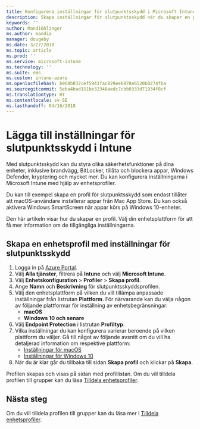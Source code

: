 ```yaml
---
title: Konfigurera inställningar för slutpunktsskydd i Microsoft Intune – Azure | Microsoft Docs
description: Skapa inställningar för slutpunktsskydd när du skapar en profil för macOS- eller Windows 10-enheter i Microsoft Intune.
keywords: ''
author: MandiOhlinger
ms.author: mandia
manager: dougeby
ms.date: 3/27/2018
ms.topic: article
ms.prod: ''
ms.service: microsoft-intune
ms.technology: ''
ms.suite: ems
ms.custom: intune-azure
ms.openlocfilehash: b960b837cef5941fac829eeb878eb520b0274fba
ms.sourcegitcommit: 5eba4bad151be32346aedc7cbb0333d71934f8cf
ms.translationtype: HT
ms.contentlocale: sv-SE
ms.lasthandoff: 04/16/2018
---
```

# <a name="add-endpoint-protection-settings-in-intune"></a>Lägga till inställningar för slutpunktsskydd i Intune

Med slutpunktsskydd kan du styra olika säkerhetsfunktioner på dina enheter, inklusive brandvägg, BitLocker, tillåta och blockera appar, Windows Defender, kryptering och mycket mer. Du kan konfigurera inställningarna i Microsoft Intune med hjälp av enhetsprofiler.

Du kan till exempel skapa en profil för slutpunktsskydd som endast tillåter att macOS-användare installerar appar från Mac App Store. Du kan också aktivera Windows SmartScreen när appar körs på Windows 10-enheter.

Den här artikeln visar hur du skapar en profil. Välj din enhetsplattform för att få mer information om de tillgängliga inställningarna.

## <a name="create-a-device-profile-containing-endpoint-protection-settings"></a>Skapa en enhetsprofil med inställningar för slutpunktsskydd

1. Logga in på [Azure Portal](https://portal.azure.com).
2. Välj **Alla tjänster**, filtrera på **Intune** och välj **Microsoft Intune**.
3. Välj **Enhetskonfiguration** > **Profiler** > **Skapa profil**.
4. Ange **Namn** och **Beskrivning** för slutpunktsskyddsprofilen.
5. Välj den enhetsplattform på vilken du vill tillämpa anpassade inställningar från listrutan **Plattform**. För närvarande kan du välja någon av följande plattformar för inställning av enhetsbegränsningar:
   - **macOS**
   - **Windows 10 och senare**
6. Välj **Endpoint Protection** i listrutan **Profiltyp**. 
7. Vilka inställningar du kan konfigurera varierar beroende på vilken plattform du väljer. Gå till något av följande avsnitt om du vill ha detaljerad information om respektive plattform:
   - [Inställningar för macOS](endpoint-protection-macos.md)
   - [Inställningar för Windows 10](endpoint-protection-windows-10.md)
8. När du är klar går du tillbaka till sidan **Skapa profil** och klickar på **Skapa**.

Profilen skapas och visas på sidan med profillistan. Om du vill tilldela profilen till grupper kan du läsa [Tilldela enhetsprofiler](device-profile-assign.md).

## <a name="next-steps"></a>Nästa steg
Om du vill tilldela profilen till grupper kan du läsa mer i [Tilldela enhetsprofiler](device-profile-assign.md).
